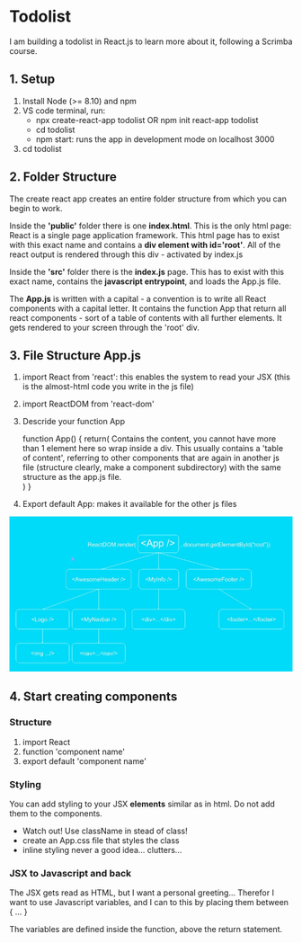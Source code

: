 # Todolist

I am building a todolist in React.js to learn more about it, following a Scrimba course. 

## 1. Setup

1. Install Node (>= 8.10) and npm
2. VS code terminal, run:
    - npx create-react-app todolist OR npm init react-app todolist
    - cd todolist
    - npm start: runs the app in development mode on localhost 3000
3. cd todolist

## 2. Folder Structure

The create react app creates an entire folder structure from which you can begin to work. 

Inside the **'public'** folder there is one **index.html**. This is the only html page: React is a single page application framework.  This html page has to exist with this exact name and contains a **div element with id='root'**. All of the react output is rendered through this div - activated by index.js

Inside the **'src'** folder there is the **index.js** page. This has to exist with this exact name, contains the **javascript entrypoint**, and loads the App.js file.

The **App.js** is written with a capital - a convention is to write all React components with a capital letter. It contains the function App that return all react components - sort of a table of contents with all further elements. It gets rendered to your screen through the 'root' div. 

## 3. File Structure App.js

1. import React from 'react': this enables the system to read your JSX (this is the almost-html code you write in the js file)
2. import ReactDOM from 'react-dom'
3. Descride your function App

    function App() {
        return(
            Contains the content, you cannot have more than 1 element here so wrap inside a div.
            This usually contains a 'table of content', referring to other components that are again in another js file (structure clearly, make a component subdirectory) with the same structure as the app.js file.  
        )
    }

4. Export default App: makes it available for the other js files

![React tree structure](public/React-tree-structure.jpg)

## 4. Start creating components

### Structure

1. import React
2. function 'component name'
3. export default 'component name'

### Styling

You can add styling to your JSX **elements** similar as in html. Do not add them to the components.

- Watch out! Use className in stead of class!
- create an App.css file that styles the class
- inline styling never a good idea... clutters...

### JSX to Javascript and back

The JSX gets read as HTML, but I want a personal greeting... Therefor I want to use Javascript variables, and I can to this by placing them between { ... }

The variables are defined inside the function, above the return statement. 